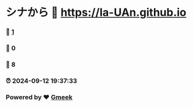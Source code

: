 # シナから :link: https://Ia-UAn.github.io 
### :page_facing_up: [1](https://Ia-UAn.github.io/tag.html) 
### :speech_balloon: 0 
### :hibiscus: 8 
### :alarm_clock: 2024-09-12 19:37:33 
### Powered by :heart: [Gmeek](https://github.com/Meekdai/Gmeek)
